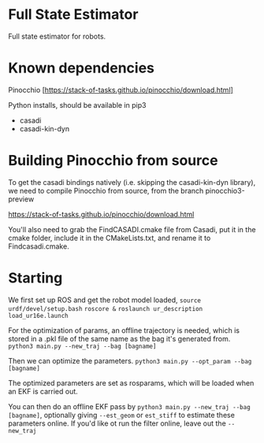 # Full State Estimator

Full state estimator for robots.

# Known dependencies

Pinocchio [https://stack-of-tasks.github.io/pinocchio/download.html]

Python installs, should be available in pip3
- casadi
- casadi-kin-dyn

# Building Pinocchio from source
To get the casadi bindings natively (i.e. skipping the casadi-kin-dyn library), we need to compile Pinocchio from source, from the branch pinocchio3-preview

https://stack-of-tasks.github.io/pinocchio/download.html

You'll also need to grab the FindCASADI.cmake file from Casadi, put it in the cmake folder, include it in the CMakeLists.txt, and rename it to Findcasadi.cmake.  

# Starting
We first set up ROS and get the robot model loaded, 
`source urdf/devel/setup.bash`
`roscore &`
`roslaunch ur_description load_ur16e.launch`

For the optimization of params, an offline trajectory is needed, which is stored in a .pkl file of the same name as the bag it's generated from.
`python3 main.py --new_traj --bag [bagname]`

Then we can optimize the parameters.
`python3 main.py --opt_param --bag [bagname]`

The optimized parameters are set as rosparams, which will be loaded when an EKF is carried out.

You can then do an offline EKF pass by `python3 main.py --new_traj --bag [bagname]`, optionally giving `--est_geom` or `est_stiff` to estimate these parameters online. If you'd like ot run the filter online, leave out the `--new_traj`
